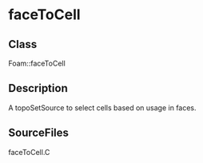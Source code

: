 # faceToCell 
## Class
Foam::faceToCell

## Description
A topoSetSource to select cells based on usage in faces.

## SourceFiles
faceToCell.C


